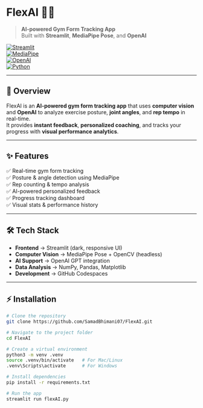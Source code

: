 # FlexAI 🏋️‍♂️  
> **AI-powered Gym Form Tracking App**  
Built with **Streamlit**, **MediaPipe Pose**, and **OpenAI**

[![Streamlit](https://img.shields.io/badge/Framework-Streamlit-FF4B4B?logo=streamlit&logoColor=white)](https://streamlit.io/)  
[![MediaPipe](https://img.shields.io/badge/Computer%20Vision-MediaPipe-34A853?logo=google&logoColor=white)](https://mediapipe.dev/)  
[![OpenAI](https://img.shields.io/badge/AI-OpenAI-412991?logo=openai&logoColor=white)](https://openai.com/)  
[![Python](https://img.shields.io/badge/Language-Python-3776AB?logo=python&logoColor=white)](https://www.python.org/)  

---

## **📌 Overview**
FlexAI is an **AI-powered gym form tracking app** that uses **computer vision** and **OpenAI** to analyze exercise posture, **joint angles**, and **rep tempo** in real-time.  
It provides **instant feedback**, **personalized coaching**, and tracks your progress with **visual performance analytics**.

---

## **✨ Features**
✅ Real-time gym form tracking  
✅ Posture & angle detection using MediaPipe  
✅ Rep counting & tempo analysis  
✅ AI-powered personalized feedback  
✅ Progress tracking dashboard  
✅ Visual stats & performance history  

---

## **🛠️ Tech Stack**
- **Frontend** → Streamlit (dark, responsive UI)
- **Computer Vision** → MediaPipe Pose + OpenCV (headless)
- **AI Support** → OpenAI GPT integration
- **Data Analysis** → NumPy, Pandas, Matplotlib
- **Development** → GitHub Codespaces

---

## **⚡ Installation**
```bash
# Clone the repository
git clone https://github.com/SamadBhimani07/FlexAI.git

# Navigate to the project folder
cd FlexAI

# Create a virtual environment
python3 -m venv .venv
source .venv/bin/activate   # For Mac/Linux
.venv\Scripts\activate      # For Windows

# Install dependencies
pip install -r requirements.txt

# Run the app
streamlit run flexAI.py
